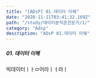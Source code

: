 ```yaml
---
title: "[ADsP] 01.데이터 이해"
date: "2020-11-11T03:41:32.169Z"
path: "/study/데이터분석준전문가/1/"
category: "Adsp"
description: "ADsP 01.데이터 이해"
---
```


##### 01. 데이터 이해

빅데이터ㅣㅏㅁ어라ㅣㅓ라ㅣ
